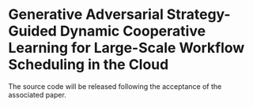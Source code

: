 # Generative Adversarial Strategy-Guided Dynamic Cooperative Learning for Large-Scale Workflow Scheduling in the Cloud
The source code will be released following the acceptance of the associated paper.
